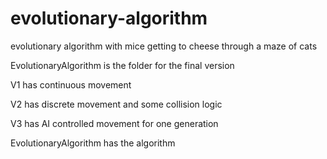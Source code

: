# evolutionary-algorithm

evolutionary algorithm with mice getting to cheese through a maze of cats

EvolutionaryAlgorithm is the folder for the final version

V1 has continuous movement

V2 has discrete movement and some collision logic

V3 has AI controlled movement for one generation

EvolutionaryAlgorithm has the algorithm
